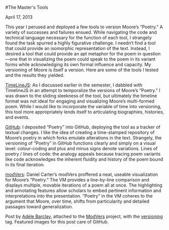#The Master's Tools 

April 17, 2013

 <p>This year I perused and deployed a few tools to version Moore’s “Poetry.” A variety of successes and failures ensued. While navigating the code and technical language necessary for the function of each tool, I strangely found the task spurred a highly figurative challenge. I needn’t find a tool that could provide an isomorphic representation of the text. Instead, <span class="pullquote">I desired a tool that could provide an apt metaphor for the poem in question</span>&#8212;one that in visualizing the poem could speak to the poem in its variant forms while acknowledging its own formal influence and capacity. My versioning of Moore is itself a version. Here are some of the tools I tested and the results they yielded.</p>
<p><a href="http://timeline.verite.co/" target="_blank">TimeLineJS</a>: As I discussed earlier in the semester, I dabbled with TimelineJS in an attempt to temporalize the versions of Moore’s “Poetry.” I was drawn to the sliding sleekness of the tool, but ultimately the timeline format was not ideal for engaging and visualizing Moore’s multi-formed poem. While I would like to incorporate the variable of time into versioning, this tool more appropriately lends itself to articulating biographies, histories, and events.</p>
<p><a href="https://github.com/" target="_blank">GitHub</a>: I deposited “Poetry” into GitHub, deploying the tool as a tracker of textual changes. I like the idea of creating a time-stamped repository of Moore’s poetry in which forks emulate alterations in the text. Strangely, the versioning of “Poetry” in GitHub functions clearly and simply on a visual level: colour-coding and plus and minus signs denote variations. Lines of poetry / lines of code: the analogy appeals because tracing poem variants like code acknowledges the inherent fluidity and history of the poem bound in its final iteration.</p>
<p><a href="https://github.com/danielcarter/jquery.modVers" target="_blank">modVers</a>: Daniel Carter’s modVers proffered a neat, useable visualization for Moore’s “Poetry.” The VM provides a line-by-line comparison and displays multiple, movable iterations of a poem all at once. The highlighting and annotating features allow scholars to embed pertinent information and interpretations into the presentation. “Poetry” in the VM coheres to the argument that Moore, over time, shifts from particularity and detailed passages toward generalization.</p>
<p>Post by <a title="learn more" href="http://maker.uvic.ca/author/adele/">Adèle Barclay</a>, attached to the <a title="learn more" href="http://maker.uvic.ca/category/modvers/">ModVers</a> project, with the <a title="learn more" href="http://maker.uvic.ca/tag/versioning/">versioning</a> tag. Featured images for this post care of GitHub.</p>
